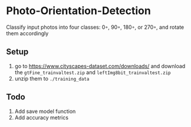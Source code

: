 # Photo-Orientation-Detection
Classify input photos into four classes: 0◦, 90◦, 180◦, or 270◦, and rotate them accordingly

## Setup
1. go to https://www.cityscapes-dataset.com/downloads/ and download the `gtFine_trainvaltest.zip` and `leftImg8bit_trainvaltest.zip`
2. unzip them to `./training_data`

## Todo
1. Add save model function
2. Add accuracy metrics
